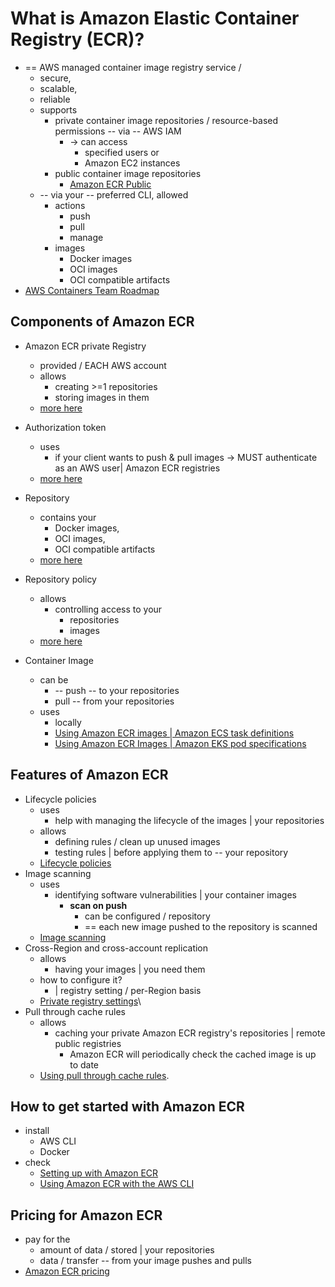 # What is Amazon Elastic Container Registry (ECR)?<a name="what-is-ecr"></a>

* == AWS managed container image registry service /
  * secure,
  * scalable,
  * reliable
  * supports
    * private container image repositories / resource-based permissions -- via -- AWS IAM
      * -> can access
        * specified users or
        * Amazon EC2 instances
    * public container image repositories
      * [Amazon ECR Public](https://docs.aws.amazon.com/AmazonECR/latest/public/what-is-ecr.html)
  * -- via your -- preferred CLI, allowed
    * actions
      * push
      * pull
      * manage
    * images
      * Docker images
      * OCI images
      * OCI compatible artifacts
* [AWS Containers Team Roadmap](https://github.com/aws/containers-roadmap)

## Components of Amazon ECR<a name="ecr-components"></a>

* Amazon ECR private Registry
  * provided / EACH AWS account
  * allows
    * creating >=1 repositories
    * storing images in them
  * [more here](Registries.md)

* Authorization token  
  * uses
    * if your client wants to push & pull images -> MUST authenticate as an AWS user| Amazon ECR registries 
  * [more here](registry_auth.md)

* Repository  
  * contains your
    * Docker images,
    * OCI images,
    * OCI compatible artifacts
  * [more here](Repositories.md)

* Repository policy  
  * allows
    * controlling access to your
      * repositories
      * images
  * [more here](repository-policies.md)

* Container Image  
  * can be
    * -- push -- to your repositories
    * pull -- from your repositories
  * uses
    * locally 
    * [Using Amazon ECR images | Amazon ECS task definitions](ECR_on_ECS.md)
    * [Using Amazon ECR Images | Amazon EKS pod specifications](ECR_on_EKS.md)

## Features of Amazon ECR<a name="ecr-features"></a>

* Lifecycle policies
  * uses
    * help with managing the lifecycle of the images | your repositories
  * allows
    * defining rules / clean up unused images
    * testing rules | before applying them to -- your repository
  * [Lifecycle policies](LifecyclePolicies.md)
* Image scanning
  * uses
    * identifying software vulnerabilities | your container images
      * **scan on push**
        * can be configured / repository
        * == each new image pushed to the repository is scanned
  * [Image scanning](image-scanning.md)
* Cross\-Region and cross\-account replication
  * allows
    * having your images | you need them 
  * how to configure it?
    * | registry setting / per\-Region basis
  * [Private registry settings](registry-settings.md)\
* Pull through cache rules
  * allows
    * caching your private Amazon ECR registry's repositories | remote public registries  
      * Amazon ECR will periodically check the cached image is up to date
  * [Using pull through cache rules](pull-through-cache.md)\.

## How to get started with Amazon ECR<a name="ecr-get-started"></a>

* install
  * AWS CLI
  * Docker
* check
  * [Setting up with Amazon ECR](get-set-up-for-amazon-ecr.md)
  * [Using Amazon ECR with the AWS CLI](getting-started-cli.md)

## Pricing for Amazon ECR<a name="ecr-pricing"></a>

* pay for the
  * amount of data / stored | your repositories
  * data / transfer -- from your image pushes and pulls
* [Amazon ECR pricing](http://aws.amazon.com/ecr/pricing/)